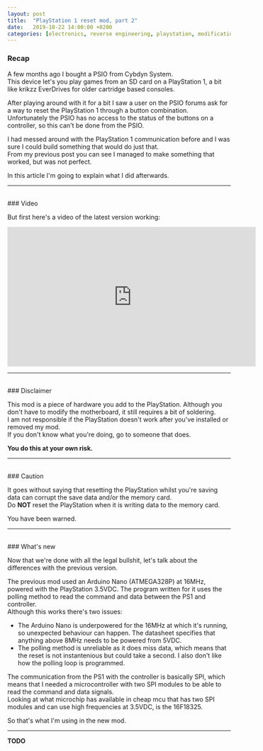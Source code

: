 ```yaml
---
layout: post
title:  "PlayStation 1 reset mod, part 2"
date:   2019-10-22 14:00:00 +0200
categories: [electronics, reverse engineering, playstation, modification]
---
```


### Recap

A few months ago I bought a PSIO from Cybdyn System.  
This device let's you play games from an SD card on a PlayStation 1, a bit like krikzz EverDrives for older cartridge based consoles.  

After playing around with it for a bit I saw a user on the PSIO forums ask for a way to reset the PlayStation 1 through a button combination.  
Unfortunately the PSIO has no access to the status of the buttons on a controller, so this can't be done from the PSIO.  

I had messed around with the PlayStation 1 communication before and I was sure I could build something that would do just that.  
From my previous post you can see I managed to make something that worked, but was not perfect.  

In this article I'm going to explain what I did afterwards.  
*****************
<br/>
### Video

But first here's a video of the latest version working:  
<p align="center"><iframe width="560" height="315" src="https://www.youtube.com/embed/dBLZW0fIh68" frameborder="0" allow="accelerometer; autoplay; encrypted-media; gyroscope; picture-in-picture" allowfullscreen></iframe></p>

******************
<br/>
### Disclaimer

This mod is a piece of hardware you add to the PlayStation. Although you don't have to modify the motherboard, it still requires a bit of soldering.  
I am not responsible if the PlayStation doesn't work after you've installed or removed my mod.  
If you don't know what you're doing, go to someone that does.  

**You do this at your own risk.**  

******************
<br/>
### Caution

It goes without saying that resetting the PlayStation whilst you're saving data can corrupt the save data and/or the memory card.  
Do **NOT** reset the PlayStation when it is writing data to the memory card.  

You have been warned.  

******************
<br/>
### What's new

Now that we're done with all the legal bullshit, let's talk about the differences with the previous version.  

The previous mod used an Arduino Nano (ATMEGA328P) at 16MHz, powered with the PlayStation 3.5VDC. The program written for it uses the polling method to read the command and data between the PS1 and controller.  
Although this works there's two issues:  
- The Arduino Nano is underpowered for the 16MHz at which it's running, so unexpected behaviour can happen. The datasheet specifies that anything above 8MHz needs to be powered from 5VDC.  
- The polling method is unreliable as it does miss data, which means that the reset is not instantenious but could take a second. I also don't like how the polling loop is programmed.  

The communication from the PS1 with the controller is basically SPI, which means that I needed a microcontroller with two SPI modules to be able to read the command and data signals.  
Looking at what microchip has available in cheap mcu that has two SPI modules and can use high frequencies at 3.5VDC, is the 16F18325.  

So that's what I'm using in the new mod.  



*********************

**TODO**
